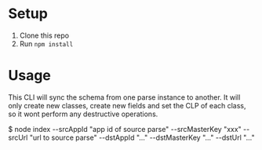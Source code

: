 # Setup
1. Clone this repo
2. Run `npm install`

# Usage

This CLI will sync the schema from one parse instance to another. It will only create new classes, create new fields and set the CLP of each class, so it wont perform any destructive operations.

$ node index --srcAppId "app id of source parse" --srcMasterKey "xxx" --srcUrl "url to source parse" --dstAppId "..." --dstMasterKey "..." --dstUrl "..."